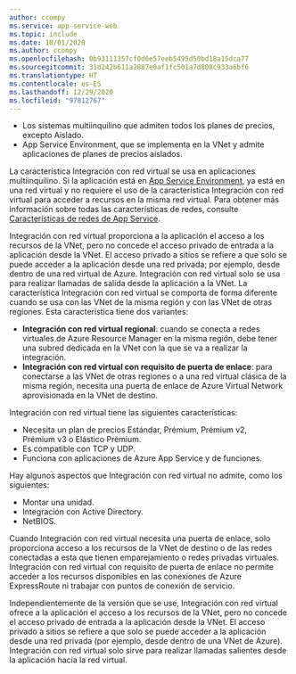 ```yaml
---
author: ccompy
ms.service: app-service-web
ms.topic: include
ms.date: 10/01/2020
ms.author: ccompy
ms.openlocfilehash: 0b93111357cf0d6e57eeb5495d50bd18a15dca77
ms.sourcegitcommit: 31d242b611a2887e0af1fc501a7d808c933a6bf6
ms.translationtype: HT
ms.contentlocale: es-ES
ms.lasthandoff: 12/29/2020
ms.locfileid: "97812767"
---
```

* Los sistemas multiinquilino que admiten todos los planes de precios, excepto Aislado.
* App Service Environment, que se implementa en la VNet y admite aplicaciones de planes de precios aislados.

La característica Integración con red virtual se usa en aplicaciones multiinquilino. Si la aplicación está en [App Service Environment][ASEintro], ya está en una red virtual y no requiere el uso de la característica Integración con red virtual para acceder a recursos en la misma red virtual. Para obtener más información sobre todas las características de redes, consulte [Características de redes de App Service][Networkingfeatures].

Integración con red virtual proporciona a la aplicación el acceso a los recursos de la VNet, pero no concede el acceso privado de entrada a la aplicación desde la VNet. El acceso privado a sitios se refiere a que solo se puede acceder a la aplicación desde una red privada; por ejemplo, desde dentro de una red virtual de Azure. Integración con red virtual solo se usa para realizar llamadas de salida desde la aplicación a la VNet. La característica Integración con red virtual se comporta de forma diferente cuando se usa con las VNet de la misma región y con las VNet de otras regiones. Esta característica tiene dos variantes:

* **Integración con red virtual regional**: cuando se conecta a redes virtuales de Azure Resource Manager en la misma región, debe tener una subred dedicada en la VNet con la que se va a realizar la integración.
* **Integración con red virtual con requisito de puerta de enlace**: para conectarse a las VNet de otras regiones o a una red virtual clásica de la misma región, necesita una puerta de enlace de Azure Virtual Network aprovisionada en la VNet de destino.

Integración con red virtual tiene las siguientes características:

* Necesita un plan de precios Estándar, Prémium, Prémium v2, Prémium v3 o Elástico Prémium.
* Es compatible con TCP y UDP.
* Funciona con aplicaciones de Azure App Service y de funciones.

Hay algunos aspectos que Integración con red virtual no admite, como los siguientes:

* Montar una unidad.
* Integración con Active Directory.
* NetBIOS.

Cuando Integración con red virtual necesita una puerta de enlace, solo proporciona acceso a los recursos de la VNet de destino o de las redes conectadas a esta que tienen emparejamiento o redes privadas virtuales. Integración con red virtual con requisito de puerta de enlace no permite acceder a los recursos disponibles en las conexiones de Azure ExpressRoute ni trabajar con puntos de conexión de servicio.

Independientemente de la versión que se use, Integración con red virtual ofrece a la aplicación el acceso a los recursos de la VNet, pero no concede el acceso privado de entrada a la aplicación desde la VNet. El acceso privado a sitios se refiere a que solo se puede acceder a la aplicación desde una red privada (por ejemplo, desde dentro de una VNet de Azure). Integración con red virtual solo sirve para realizar llamadas salientes desde la aplicación hacia la red virtual.

<!--Links-->
[ASEintro]: ../articles/app-service/environment/intro.md
[Networkingfeatures]: ../articles/app-service/networking-features.md
